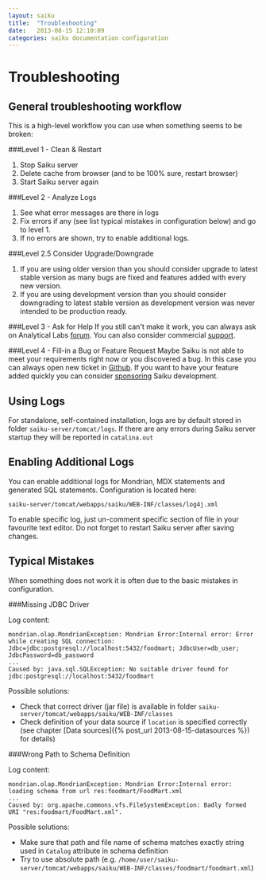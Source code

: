 ```yaml
---
layout: saiku
title:  "Troubleshooting"
date:   2013-08-15 12:10:09
categories: saiku documentation configuration
---
```


Troubleshooting
================

General troubleshooting workflow
---------------------------------
This is a high-level workflow you can use when something seems to be broken:

###Level 1 - Clean & Restart 

  1. Stop Saiku server
  2. Delete cache from browser (and to be 100% sure, restart browser)
  3. Start Saiku server again

###Level 2 - Analyze Logs

  1. See what error messages are there in logs
  2. Fix errors if any (see list typical mistakes in configuration below) and go to level 1.
  3. If no errors are shown, try to enable additional logs.

###Level 2.5 Consider Upgrade/Downgrade

  1. If you are using older version than you should consider upgrade to latest stable version as many bugs are fixed and features added with every new version.
  2. If you are using development version than you should consider downgrading to latest stable version as development version was never intended to be production ready.

###Level 3 - Ask for Help
If you still can't make it work, you can always ask on Analytical Labs [forum](http://ask.analytical-labs.com/). You can also consider commercial [support](http://meteorite.bi/saiku/support).

###Level 4 - Fill-in a Bug or Feature Request
Maybe Saiku is not able to meet your requirements right now or you discovered a bug. In this case you can always open new ticket in [Github](https://github.com/osbi/saiku/issues?state=open). If you want to have your feature added quickly you can consider [sponsoring](http://meteorite.bi/saiku/sponsor) Saiku development.
  
Using Logs
----------
For standalone, self-contained installation, logs are by default stored in folder `saiku-server/tomcat/logs`. If there are any errors during Saiku server startup they will be reported in `catalina.out`

Enabling Additional Logs
------------------------

You can enable additional logs for Mondrian, MDX statements and generated SQL statements. Configuration is located here:

    saiku-server/tomcat/webapps/saiku/WEB-INF/classes/log4j.xml

To enable specific log, just un-comment specific section of file in your favourite text editor. Do not forget to restart Saiku server after saving changes.

Typical Mistakes
----------------
When something does not work it is often due to the basic mistakes in configuration.

###Missing JDBC Driver

Log content:

    mondrian.olap.MondrianException: Mondrian Error:Internal error: Error while creating SQL connection: Jdbc=jdbc:postgresql://localhost:5432/foodmart; JdbcUser=db_user; JdbcPassword=db_password
    ...
    Caused by: java.sql.SQLException: No suitable driver found for jdbc:postgresql://localhost:5432/foodmart

Possible solutions:

  - Check that correct driver (jar file) is available in folder `saiku-server/tomcat/webapps/saiku/WEB-INF/classes`
  - Check definition of your data source if `location` is specified correctly (see chapter [Data sources]({% post_url 2013-08-15-datasources %}) for details)
  
###Wrong Path to Schema Definition

Log content:

    mondrian.olap.MondrianException: Mondrian Error:Internal error: loading schema from url res:foodmart/FoodMart.xml
    ...
    Caused by: org.apache.commons.vfs.FileSystemException: Badly formed URI "res:foodmart/FoodMart.xml".    
    
Possible solutions:

  - Make sure that path and file name of schema matches exactly string used in `Catalog` attribute in schema definition
  - Try to use absolute path (e.g. `/home/user/saiku-server/tomcat/webapps/saiku/WEB-INF/classes/foodmart/foodmart.xml`)
  
